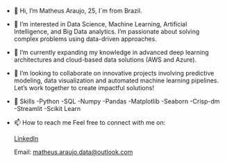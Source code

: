 - 👋 Hi, I’m Matheus Araujo, 25, I´m from Brazil.
- 👀 I’m interested in Data Science, Machine Learning, Artificial Intelligence, and Big Data analytics. I’m passionate about solving complex problems using data-driven approaches.
- 🌱 I’m currently expanding my knowledge in advanced deep learning architectures and cloud-based data solutions (AWS and Azure).
- 💞️ I’m looking to collaborate on innovative projects involving predictive modeling, data visualization and automated machine learning pipelines. Let’s work together to create impactful solutions!


- 🚀 Skills
      -Python
      -SQL
      -Numpy
      -Pandas
      -Matplotlib
      -Seaborn
      -Crisp-dm
      -Streamlit
      -Scikit Learn

- 📫 How to reach me 
      Feel free to connect with me on:
  
  [LinkedIn](https://www.linkedin.com/in/matheus-p-araujo/)  

  Email: matheus.araujo.data@outlook.com
